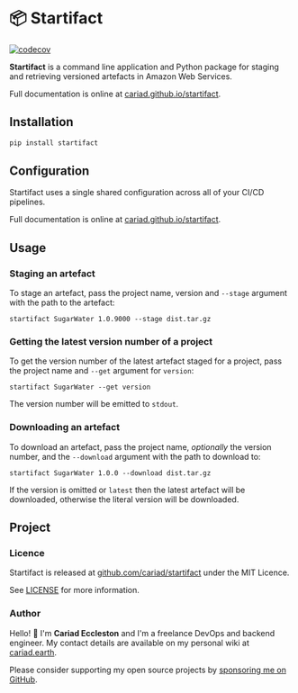 # 📦 Startifact

[![codecov](https://codecov.io/gh/cariad/startifact/branch/main/graph/badge.svg?token=DY4aEoo9Th)](https://codecov.io/gh/cariad/startifact)

**Startifact** is a command line application and Python package for staging and retrieving versioned artefacts in Amazon Web Services.

Full documentation is online at [cariad.github.io/startifact](https://cariad.github.io/startifact).

## Installation

```bash
pip install startifact
```

## Configuration

Startifact uses a single shared configuration across all of your CI/CD pipelines.

Full documentation is online at [cariad.github.io/startifact](https://cariad.github.io/startifact).

## Usage

### Staging an artefact

To stage an artefact, pass the project name, version and `--stage` argument with the path to the artefact:

```text
startifact SugarWater 1.0.9000 --stage dist.tar.gz
```

### Getting the latest version number of a project

To get the version number of the latest artefact staged for a project, pass the project name and `--get` argument for `version`:

```text
startifact SugarWater --get version
```

The version number will be emitted to `stdout`.

### Downloading an artefact

To download an artefact, pass the project name, *optionally* the version number, and the `--download` argument with the path to download to:

```text
startifact SugarWater 1.0.0 --download dist.tar.gz
```

If the version is omitted or `latest` then the latest artefact will be downloaded, otherwise the literal version will be downloaded.

## Project

### Licence

Startifact is released at [github.com/cariad/startifact](https://github.com/cariad/startifact) under the MIT Licence.

See [LICENSE](https://github.com/cariad/startifact/blob/main/LICENSE) for more information.

### Author

Hello! 👋 I'm **Cariad Eccleston** and I'm a freelance DevOps and backend engineer. My contact details are available on my personal wiki at [cariad.earth](https://cariad.earth).

Please consider supporting my open source projects by [sponsoring me on GitHub](https://github.com/sponsors/cariad/).
